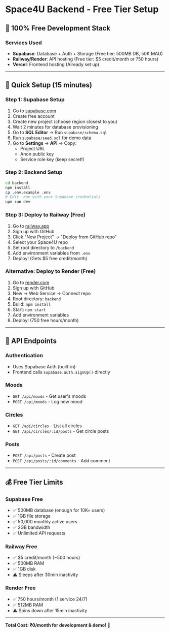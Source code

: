 # Space4U Backend - Free Tier Setup

## 🎯 100% Free Development Stack

### Services Used
- **Supabase**: Database + Auth + Storage (Free tier: 500MB DB, 50K MAU)
- **Railway/Render**: API hosting (Free tier: $5 credit/month or 750 hours)
- **Vercel**: Frontend hosting (Already set up)

---

## 🚀 Quick Setup (15 minutes)

### Step 1: Supabase Setup
1. Go to [supabase.com](https://supabase.com)
2. Create free account
3. Create new project (choose region closest to you)
4. Wait 2 minutes for database provisioning
5. Go to **SQL Editor** → Run `supabase/schema.sql`
6. Run `supabase/seed.sql` for demo data
7. Go to **Settings** → **API** → Copy:
   - Project URL
   - Anon public key
   - Service role key (keep secret!)

### Step 2: Backend Setup
```bash
cd backend
npm install
cp .env.example .env
# Edit .env with your Supabase credentials
npm run dev
```

### Step 3: Deploy to Railway (Free)
1. Go to [railway.app](https://railway.app)
2. Sign up with GitHub
3. Click "New Project" → "Deploy from GitHub repo"
4. Select your Space4U repo
5. Set root directory to `/backend`
6. Add environment variables from `.env`
7. Deploy! (Gets $5 free credit/month)

### Alternative: Deploy to Render (Free)
1. Go to [render.com](https://render.com)
2. Sign up with GitHub
3. New → Web Service → Connect repo
4. Root directory: `backend`
5. Build: `npm install`
6. Start: `npm start`
7. Add environment variables
8. Deploy! (750 free hours/month)

---

## 📡 API Endpoints

### Authentication
- Uses Supabase Auth (built-in)
- Frontend calls `supabase.auth.signUp()` directly

### Moods
- `GET /api/moods` - Get user's moods
- `POST /api/moods` - Log new mood

### Circles
- `GET /api/circles` - List all circles
- `GET /api/circles/:id/posts` - Get circle posts

### Posts
- `POST /api/posts` - Create post
- `POST /api/posts/:id/comments` - Add comment

---

## 💰 Free Tier Limits

### Supabase Free
- ✅ 500MB database (enough for 10K+ users)
- ✅ 1GB file storage
- ✅ 50,000 monthly active users
- ✅ 2GB bandwidth
- ✅ Unlimited API requests

### Railway Free
- ✅ $5 credit/month (~500 hours)
- ✅ 500MB RAM
- ✅ 1GB disk
- ⚠️ Sleeps after 30min inactivity

### Render Free
- ✅ 750 hours/month (1 service 24/7)
- ✅ 512MB RAM
- ⚠️ Spins down after 15min inactivity

---

**Total Cost: ₹0/month for development & demo! 🎉**
